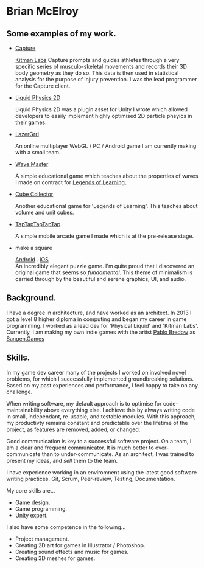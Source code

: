 # Brian McElroy

## Some examples of my work.

* [Capture](https://youtu.be/30xvRLjY0jU)

   [Kitman Labs](https://www.kitmanlabs.com/) Capture prompts and guides athletes through a very specific series of musculo-skeletal movements and records their 3D body geometry as they do so. This data is then used in  statistical analysis for the purpose of injury prevention.
   I was the lead programmer for the Capture client.  
   
* [Liquid Physics 2D](https://youtu.be/9qU3aVAADZY) 
	
	Liquid Physics 2D was a plugin asset for Unity I wrote which allowed developers to easily implement highly optimised 2D particle phsyics in their games. 
	
* [LazerGrrl](https://youtu.be/Zr0A8VcBnYk)

	An online multiplayer WebGL / PC / Android game I am currently making with a small team.
	
* [Wave Master](https://youtu.be/F8nCd9Dje20)

	A simple educational game which teaches about the properties of waves I made on contract for [Legends of Learning.](https://www.legendsoflearning.com/)
	
* [Cube Collector](https://youtu.be/RwbznCCA-Do)

	Another educational game for 'Legends of Learning'. This teaches about volume and unit cubes.
		
* [TapTapTapTapTap](https://youtu.be/D9OVPMaNwfY)

	A simple mobile arcade game I made which is at the pre-release stage.
	
* make a square 

	[Android](https://play.google.com/store/apps/details?id=com.SandwichGeneration.MakeASquare&hl=en_US&gl=US)  .  [iOS](https://apps.apple.com/us/app/make-a-square/id1495772847)<br/>	
	An incredibly elegant puzzle game. I'm quite proud that I discovered an original game that seems so *fundamental*.
	This theme of minimalism is carried through by the beautiful and serene graphics, UI, and audio.

## Background.

I have a degree in architecture, and have worked as an architect.
In 2013 I got a level 8 higher diploma in computing and began my career in game programming.
I worked as a lead dev for 'Physical Liquid' and 'Kitman Labs'.
Currently, I am making my own indie games with the artist [Pablo Bredow](http://www.pablobredow.com/) as [Sangen.Games](https://sangen.games/#/)

## Skills.

In my game dev career many of the projects I worked on involved novel problems, for which I successfully implemented groundbreaking solutions. Based on my past experiences and performance, I feel happy to take on any challenge.

When writing software, my default approach is to optimise for code-maintainability above everything else. I achieve this by always writing code in small, independant, re-usable, and testable modules.
With this approach, my productivty remains constant and predictable over the lifetime of the project, as features are removed, added, or changed.

Good communication is key to a successful software project. On a team, I am a clear and frequent communicator. It is much better to over-communicate than to under-communicate.
As an architect, I was trained to present my ideas, and *sell* them to the team.

I have experience working in an enviromnent using the latest good software writing practices. Git, Scrum, Peer-review, Testing, Documentation.  

My core skills are...

* Game design.
* Game programming.
* Unity expert.

I also have some competence in the following...

* Project management.
* Creating 2D art for games in Illustrator / Photoshop.
* Creating sound effects and music for games.
* Creating 3D meshes for games.
